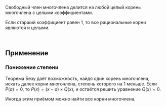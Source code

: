 Свободный член многочлена делится на любой целый корень многочлена с целыми коэффициентами.

Если старший коэффициент равен 1, то все рациональные корни являются и целыми.

<Br>

## Применение

### Понижение степени

Теорема Безу даёт возможность, найдя один корень многочлена, искать далее корни многочлена, степень которого на 1 меньше. Если $P(a) = 0$, то $P(x) = (x - a) \times Q(x)$, и остаётся решить уравнение $Q(x) = 0$.

Иногда этим приёмом можно найти все корни многочлена.